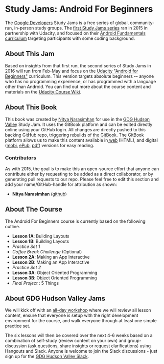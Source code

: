 # Study Jams: Android For Beginners

The [Google Developers](https://developers.google.com/groups/) Study Jams is a free series of global, community-run, in-person study groups. The [first Study Jams series](http://developerstudyjams.com/) ran in 2015 in partnership with Udacity, and focused on their [Android Fundamentals curriculum](https://www.udacity.com/course/viewer#!/c-ud853) targeting participants with some coding background.


## About This Jam
Based on insights from that first run, the second series of Study Jams in 2016 will run from Feb-May and focus on the [Udacity "Android for Beginners"](https://www.udacity.com/course/viewer#!/c-ud837) curriculum. This version targets absolute beginners -- anyone who has no programming experience, or has programmed with a language other than Android. You can find out more about the course content and materials on the [Udacity Course Wiki](https://www.udacity.com/wiki/ud837).



## About This Book
This book was created by [Nitya Narasimhan](https://github.com/nitya) for use in the [GDG Hudson Valley](http://www.meetup.com/gdg-hudson-valley/) Study Jam. It uses the GitBook platform and can be edited directly online using your GitHub login. All changes are directly pushed to this backing GitHub repo, triggering rebuilds of [the GitBoo](https://www.gitbook.com/book/nitya/android-studyjam-2016/details)k. The GitBook platform allows us to make this content available in[ web](https://www.gitbook.com/read/book/nitya/android-studyjam-2016) (HTML), and digital ([mobi](https://www.gitbook.com/download/mobi/book/nitya/android-studyjam-2016), [ePub](https://www.gitbook.com/download/epub/book/nitya/android-studyjam-2016), [pdf](https://www.gitbook.com/download/pdf/book/nitya/android-studyjam-2016)) versions for easy reading.

### Contributors
As with 2015, the goal is to make this an open-source effort that anyone can contribute either by requesting to be added as a direct collaborator, or by generating pull requests to our repo. Please feel free to edit this section and add your name/GitHub-handle for attribution as shown:
* **Nitya Narasimhan** ([github](https://github.com/nitya))



## About The Course
The Android For Beginners course is currently based on the following outline.

* __Lesson 1A__: Building Layouts
* __Lesson 1B__: Building Layouts
* *Practice Set 1*
* *Coffee Break Challenge* (Optional)
* __Lesson 2A__: Making an App Interactive
* __Lesson 2B__: Making an App Interactive
* *Practice Set 2*
* __Lesson 3A__: Object Oriented Programming
* __Lesson 3B__: Object Oriented Programming
* *Final Project* : 5 Things


## About GDG Hudson Valley Jams
We will kick off with an [all-day workshop](http://www.meetup.com/gdg-hudson-valley/events/227448769/) where we will review all lesson content, ensure that everyone is setup with the right development environment for the course, and walk everyone through at least one simple practice set.

The six lessons will then be covered over the next 4-6 weeks based on a combination of self-study (review content on your own) and group-discussion (ask questions, share insights or request clarifications) using Hangouts and Slack. Anyone is welcome to join the Slack discussions - just sign up for the [GDG Hudson Valley Slack](gdghv.herokuapp.com).
